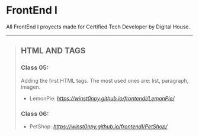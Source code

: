 # FrontEnd I

All FrontEnd I proyects made for Certified Tech Developer by Digital House.

---

> ## HTML AND TAGS
>
> ### Class 05:
>
> Adding the first HTML tags. The most used ones are: list, paragraph, imagen.
>
> - LemonPie: *https://winst0npy.github.io/frontendI/LemonPie/*
>
> ### Class 06:
>
> - PetShop: *https://winst0npy.github.io/frontendI/PetShop/*

